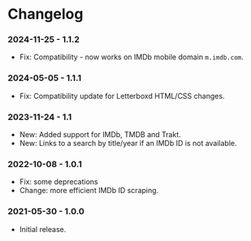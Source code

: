 # Changelog

### 2024-11-25 - 1.1.2
* Fix: Compatibility - now works on IMDb mobile domain `m.imdb.com`.

### 2024-05-05 - 1.1.1
* Fix: Compatibility update for Letterboxd HTML/CSS changes.

### 2023-11-24 - 1.1
* New: Added support for IMDb, TMDB and Trakt.
* New: Links to a search by title/year if an IMDb ID is not available.

### 2022-10-08 - 1.0.1
* Fix: some deprecations
* Change: more efficient IMDb ID scraping.

### 2021-05-30 - 1.0.0
* Initial release.
